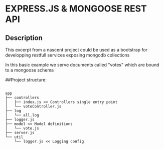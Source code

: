 # EXPRESS.JS & MONGOOSE REST API

## Description

This excerpt from a nascent project could be used as a bootstrap for developping restfull services exposing mongodb collections

In this basic example we serve documents called "votes" which are bound to a mongoose schema

##Project structure:

```

app
├── controllers
│   ├── index.js << Controllers single entry point
│   └── voteController.js
├── log
│   └── all.log
├── logger.js 
├── model << Model definitions
│   └── vote.js 
├── server.js
└── util
    └── logger.js << Logging config
```
